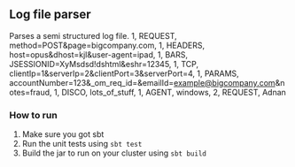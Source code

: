 ## Log file parser

Parses a semi structured log file.
        1, REQUEST, method=POST&page=bigcompany.com,
		1, HEADERS, host=opus&dhost=kjl&user-agent=ipad,
		1, BARS, JSESSIONID=XyMsdsd!dshtml&eshr=12345,
		1, TCP, clientIp=1&serverIp=2&clientPort=3&serverPort=4,
		1, PARAMS, accountNumber=123&_om_req_id=&emailId=example@bigcompany.com&notes=fraud,
		1, DISCO, lots_of_stuff,
		1, AGENT, windows,
		2, REQUEST, Adnan

### How to run
1. Make sure you got sbt
2. Run the unit tests using `sbt test`
3. Build the jar to run on your cluster using `sbt build`

